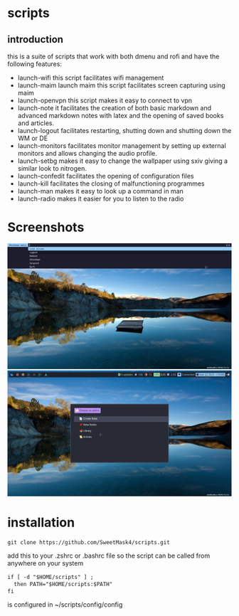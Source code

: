 # scripts

## introduction
this is a suite of scripts that work with both dmenu and rofi and have the following features:

- launch-wifi this script facilitates wifi management 
- launch-maim launch maim this script facilitates screen capturing using maim
- launch-openvpn this script makes it easy to connect to vpn 
- launch-note it facilitates the creation of both basic markdown and advanced markdown notes with latex and the opening of saved books and articles.
- launch-logout facilitates restarting, shutting down and shutting down the WM or DE
- launch-monitors facilitates monitor management by setting up external monitors and allows changing the audio profile.
- launch-setbg makes it easy to change the wallpaper using sxiv giving a similar look to nitrogen.
- launch-confedit facilitates the opening of configuration files
- launch-kill facilitates the closing of malfunctioning programmes 
- launch-man makes it easy to look up a command in man
- launch-radio makes it easier for you to listen to the radio 

# Screenshots
![launch-logout](https://github.com/SweetMask4/scripts/blob/main/screenshots/launch-logout-dmenu.png?raw=true)
![launch-note](https://github.com/SweetMask4/scripts/blob/main/screenshots/launch-note-rofi.png?raw=true)

# installation

``` shell
git clone https://github.com/SweetMask4/scripts.git 
```

add this to your .zshrc or .bashrc file so the script can be called from anywhere on your system
``` shell
if [ -d "$HOME/scripts" ] ;
  then PATH="$HOME/scripts:$PATH"
fi
```
is configured in ~/scripts/config/config
